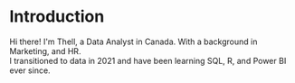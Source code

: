 
# Introduction
Hi there! I'm Thell,  a Data Analyst in Canada. With a background in Marketing, and HR.  
I transitioned to data in 2021 and have been learning SQL, R, and Power BI ever since.
